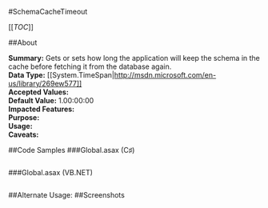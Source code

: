 #SchemaCacheTimeout

[[_TOC_]]

##About

**Summary:**  Gets or sets how long the application will keep the schema in the cache before fetching it from the database again.   
**Data Type:** [[System.TimeSpan|http://msdn.microsoft.com/en-us/library/269ew577]]  
**Accepted Values:**   
**Default Value:** 1.00:00:00  
**Impacted Features:**   
**Purpose:**   
**Usage:**   
**Caveats:**   

##Code Samples
###Global.asax (C♯)

```csharp
```

###Global.asax (VB.NET)

```visualbasic
```
##Alternate Usage: 
##Screenshots

